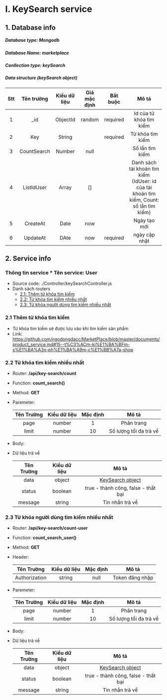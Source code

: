 # I. KeySearch service
## 1. Database info
##### Database type: Mongodb
##### Database Name: marketplace
##### Conllection type: keySearch
##### Data structure (keySearch object)

|Stt|Tên trường| Kiểu dữ liệu | Giá mặc định | Bắt buộc | Mô tả |
|:------------------:|:------------------:  |:------------:    |:----------------:    |:--------:    |:--------------------------------------------------:  |  
|1| _id               | ObjectId  | random | required | Id của từ khóa tìm kiếm |
|2| Key               | String  |  | required | Từ khóa tìm kiếm |
|3| CountSearch               | Number  | null |  | Số lần tìm kiếm |
|4| ListIdUser               | Array  | [] |  | Danh sách tài khoản tìm kiếm {IdUser: id của tài khoản tìm kiếm, Count: số lần tìm kiếm}  |
|5| CreateAt               | Date  | now |  | Ngày tạo mới |
|6| UpdateAt               | DAte  | now | required | ngày cập nhật |
 
## 2. Service info  
### Thông tin service * Tên service: **User**  
* Source code: ./Controller/keySearchController.js  
* Danh sách routers  
   * [2.1: Thêm từ khóa tìm kiếm](#21--thêm-từ-khóa-tìm-kiếm)  
   * [2.2: Từ khóa tìm kiếm nhiều nhất](#22--từ-khóa-tìm-kiếm-nhiều-nhất)  
   * [2.3: Từ khóa người dùng tìm kiếm nhiều nhất](#23--từ-khóa-người-dùng-tìm-kiếm-nhiều-nhất)  


### 2.1  Thêm từ khóa tìm kiếm
- Từ khóa tìm kiếm sẽ được lưu vào khi tìm kiếm sản phẩm
- Link: https://github.com/ngodongdacc/MarketPlace/blob/master/documents/product_service.md#15--t%C3%ACm-ki%E1%BA%BFm-s%E1%BA%A3n-ph%E1%BA%A9m-c%E1%BB%A7a-shop

### 2.2  Từ khóa tìm kiếm nhiều nhất
 - Router: **/api/key-search/count**  
 - Function: **count_search()**  
 - Method: **GET**
 - Paremeter: 
    
     | Tên Trường  | Kiểu dữ liệu |  Mặc định  |               Mô tả                  |  
    |:----------:  |:------------:|:------------:    |:--------------------------------:    |  
    |    page       |    number |  1  |   Phân trang        |
    |    limit       |    number |  10  | Số lượng tối đa trả về |     

 - Body:

- Dữ liệu trả về

    | Tên Trường   | Kiểu dữ liệu     |                        Mô tả                         |  
    |:----------:  |:------------:    |:---------------------------------------------------: |  
    |   data       |    object        | [ KeySearch object](#data-structure-keysearch-object)|  
    |   status     |    boolean       | true - thành công, false - thất bại                  |  
    |   message    |    string        | Tin nhắn trả về                                      |  


### 2.3  Từ khóa người dùng tìm kiếm nhiều nhất
 - Router: **/api/key-search/count-user**  
 - Function: **count_search_user()**  
 - Method: **GET**
 - Header:
   
    | Tên Trường  | Kiểu dữ liệu |  Mặc định  |               Mô tả                  |  
    |:----------:  |:------------:|:------------:    |:--------------------------------:    |  
    |    Authorization       |    string |  null  |   Token đăng nhập        |

 - Paremeter: 
    
     | Tên Trường  | Kiểu dữ liệu |  Mặc định  |               Mô tả                  |  
    |:----------:  |:------------:|:------------:    |:--------------------------------:    |  
    |    page       |    number |  1  |   Phân trang        |
    |    limit       |    number |  10  | Số lượng tối đa trả về |     

 - Body:

- Dữ liệu trả về

    | Tên Trường   | Kiểu dữ liệu     |                        Mô tả                         |  
    |:----------:  |:------------:    |:---------------------------------------------------: |  
    |   data       |    object        | [ KeySearch object](#data-structure-keysearch-object)|  
    |   status     |    boolean       | true - thành công, false - thất bại                  |  
    |   message    |    string        | Tin nhắn trả về                                      |  
